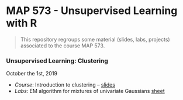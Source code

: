 MAP 573 - Unsupervised Learning with R
================

> This repository regroups some material (slides, labs, projects)
> associated to the course MAP 573.

<!-- ## Schedule (tentative) -->

### Unsupervised Learning: Clustering

October the 1st, 2019

  - *Course*: Introduction to clustering –
    [slides](https://github.com/jchiquet/CourseUnsupervisedLearningX/raw/master/slides/DataClustering/DataClustering.pdf)
  - *Labs*: EM algorithm for mixtures of univariate Gaussians
    [sheet](https://github.com/jchiquet/CourseUnsupervisedLearningX/raw/master/labs/MixtureModelsEM/tuto_mixtureModelsEM.pdf)

<!-- ### Statistical Models for Networks Data: SBM part 1 -->

<!-- November the 15th, 2018 -->

<!--   - *Course*: Mixture Models, EM algorithm - [slides](https://github.com/jchiquet/CourseStatNetwork/raw/master/slides/GraphModel/GraphModels.pdf) -->

<!--   - *Tutorial*: Reminder on mixture models [sheet](https://github.com/jchiquet/CourseStatNetwork/raw/master/practicals/MixtureModelsEM/tuto_mixtureModelsEM.pdf) -->

<!-- [hints](https://github.com/jchiquet/CourseStatNetwork/raw/master/practicals/MixtureModelsEM/hints.R) -->

<!--   - *Correction*: [full algorithm in R](https://github.com/jchiquet/CourseStatNetwork/raw/master/practicals/MixtureModelsEM/full_EM.R) and  -->

<!-- [detailed correction](https://github.com/jchiquet/CourseStatNetwork/raw/master/practicals/MixtureModelsEM/tuto_mixtureModelsEM_corr.pdf) -->

<!-- ### Statistical Models for Networks Data: SBM part 2 -->

<!--   - *Course*: Variational EM algorithm, Stochastic Block Model - [slides](https://github.com/jchiquet/CourseStatNetwork/raw/master/slides/GraphModel/GraphModels.pdf) -->

<!--   - *Tutorial*: Stochastic Block Model and variational inference [sheet](https://github.com/jchiquet/CourseStatNetwork/raw/master/practicals/GraphModels/tuto_GraphModels.pdf) -->

<!-- November the 22th, 2018 -->

<!-- ## Computer requirements -->

<!-- You need to have a recent version of [Rstudio](https://www.rstudio.com/products/rstudio/download/) installed with [R](https://cran.r-project.org) >= 3.5.1 and the following packages installed: -->

<!-- ### Basic packages for R extensions -->

<!-- ```{r other packages, eval = FALSE} -->

<!-- install.packages("devtools") -->

<!-- install.packages("knitr") -->

<!-- install.packages("rmarkdown") -->

<!-- install.packages("aricode") -->

<!-- install.packages("Matrix") -->

<!-- ``` -->

<!-- ### Packages for graph manipulation -->

<!-- ```{r graph packages, eval = FALSE} -->

<!-- install.packages("igraph") -->

<!-- install.packages("sna") -->

<!-- install.packages("network") -->

<!-- ``` -->

<!-- ### Packages for stochastic block models -->

<!-- ```{r SBM packages, eval = FALSE} -->

<!-- install.packages("blockmodels") -->

<!-- install.packages("mixer") ## you must install from source -->

<!-- ``` -->

<!-- ### Packages for fancy plotting -->

<!-- ```{r tidy packages, eval = FALSE} -->

<!-- install.packages("tidyverse") -->

<!-- install.packages("ggraph") -->

<!-- ``` -->

<!-- ## Evaluation and Projects: extension of the stochastic block model -->

<!--   - *Projects are here*: [subjects](https://github.com/jchiquet/CourseStatNetwork/raw/master/projects/projects.pdf) -->

<!-- Subjects of the projects will be discussed on the 22th of November.  -->

<!-- Evaluation of the module will be made based on 1) a report (less than 10 pages in English) and 2) A 15 talks presenting your project and 3) the reports sent at the end of each tutorial. -->

<!-- ## References  -->

<!-- * [Rstudio cheat sheets](https://www.rstudio.com/resources/cheatsheets/) -->

<!-- Some book (not freely available, sorry) -->

<!-- * [Statistical Analysis of Network Data: Methods and Models, by Eric D. Kolaczyk](https://books.google.fr/books?id=Q-GNLsqq7QwC&source=gbs_book_similarbooks) -->

<!-- * [Statistical Analysis of Network Data with R, by Eric D. Kolaczyk, Gábor Csárdi](https://books.google.fr/books?id=cNMhBAAAQBAJ&source=gbs_navlinks_s) -->

<!-- * Bishop, C. (2000). Introduction to graphical modelling, 2nd edn. Springer, New York. -->

<!-- * Højsgaard, S., Edwards , D., Lauritzen, S. (2012). Graphical Models with R. Springer,  New York. -->

<!-- Some material online  -->

<!-- * [Eric D. Kolazcyk's course slides](http://math.bu.edu/ness12/ness2012-shortcourse-kolaczyk.pdf) -->

<!-- * [Catherine Matias's course page (in French)](http://cmatias.perso.math.cnrs.fr/Cours_Graphes.html) -->
